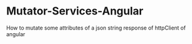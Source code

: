 # Mutator-Services-Angular
How to mutate some attributes of a json string response of httpClient of angular
